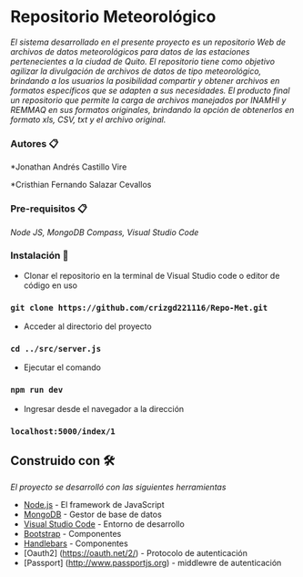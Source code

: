 # Repositorio Meteorológico

_El sistema desarrollado en el presente proyecto es un repositorio Web de archivos de datos meteorológicos para datos de las estaciones pertenecientes a la ciudad de Quito. El repositorio tiene como objetivo agilizar la divulgación de archivos de datos de tipo meteorológico, brindando a los usuarios la posibilidad compartir y obtener archivos en formatos específicos que se adapten a sus necesidades. El producto final un repositorio que permite la carga de archivos manejados por INAMHI y REMMAQ en sus formatos originales, brindando la opción de obtenerlos en formato xls, CSV, txt y el archivo original._

### Autores 📋

*Jonathan Andrés Castillo Vire

*Cristhian Fernando Salazar Cevallos

### Pre-requisitos 📋

_Node JS, MongoDB Compass, Visual Studio Code_


### Instalación 🔧

* Clonar el repositorio en la terminal de Visual Studio code o editor de código en uso
### `git clone https://github.com/crizgd221116/Repo-Met.git `
* Acceder al directorio del proyecto
### `cd ../src/server.js`
* Ejecutar el comando 
### `npm run dev `
* Ingresar desde el navegador a la dirección
### `localhost:5000/index/1 `



## Construido con 🛠️

_El proyecto se desarrolló con las siguientes herramientas_

* [Node.js](https://nodejs.org/es/) - El framework de JavaScript
* [MongoDB](https://www.mongodb.com/es) - Gestor de base de datos
* [Visual Studio Code](https://code.visualstudio.com) - Entorno de desarrollo
* [Bootstrap](https://getbootstrap.com) - Componentes
* [Handlebars](https://handlebarsjs.com) - Componentes
* [Oauth2] (https://oauth.net/2/) - Protocolo de autenticación
* [Passport] (http://www.passportjs.org) - middlewre de autenticación

